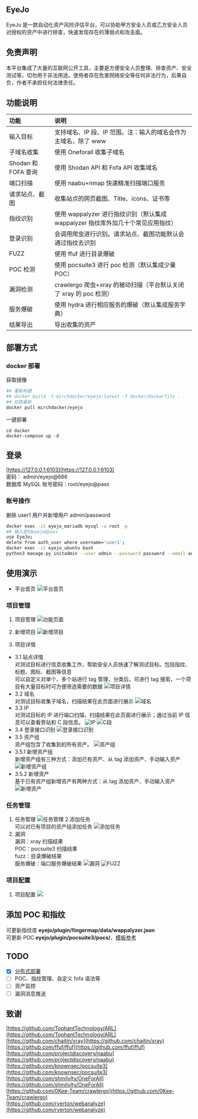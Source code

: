 ## EyeJo

EyeJo 是一款自动化资产风险评估平台，可以协助甲方安全人员或乙方安全人员对授权的资产中进行排查，快速发现存在的薄弱点和攻击面。

## 免责声明

本平台集成了大量的互联网公开工具，主要是方便安全人员整理、排查资产、安全测试等，切勿用于非法用途。使用者存在危害网络安全等任何非法行为，后果自负，作者不承担任何法律责任。

## 功能说明

| 功能                | 说明                                                                             |
| :------------------ | :------------------------------------------------------------------------------- |
| 输入目标            | 支持域名、IP 段、IP 范围。注：输入的域名会作为主域名，除了 www                   |
| 子域名收集          | 使用 Oneforall 收集子域名                                                        |
| Shodan 和 FOFA 查询 | 使用 Shodan API 和 Fofa API 收集域名                                             |
| 端口扫描            | 使用 naabu+nmap 快速精准扫描端口服务                                             |
| 请求站点、截图      | 收集站点的网页截图、Title、icons、证书等                                         |
| 指纹识别            | 使用 wappalyzer 进行指纹识别（默认集成 wappalyzer 指纹库外加几十个常见应用指纹） |
| 登录识别            | 会调用爬虫进行识别。请求站点、截图功能默认会通过指纹去识别                       |
| FUZZ                | 使用 ffuf 进行目录爆破                                                           |
| POC 检测            | 使用 pocsuite3 进行 poc 检测（默认集成少量 POC）                                 |
| 漏洞检测            | crawlergo 爬虫+xray 的被动扫描（平台默认关闭了 xray 的 poc 检测）                |
| 服务爆破            | 使用 hydra 进行相应服务的爆破（默认集成服务字典）                                |
| 结果导出            | 导出收集的资产                                                                   |

## 部署方式

### docker 部署

获取镜像

```sh
## 重新构建
## docker build -t mirchdocker/eyejo:latest -f docker/Dockerfile .
## 拉取最新
docker pull mirchdocker/eyejo
```

一键部署

```
cd docker
docker-compose up -d
```

## 登录

[https://127.0.0.1:6103](https://127.0.0.1:6103)  
密码： admin/eyejo@666  
数据库 MySQL 账号密码：root/eyejo@pass

### 账号操作

删除 user1 用户并新增用户 admin/password

```sh
docker exec -it eyejo_mariadb mysql -u root -p
## 输入密码eyejo@pass
use EyeJo;
delete from auth_user where username='user1';
docker exec -it eyejo_ubuntu bash
python3 manage.py initadmin --user admin --password password --email admin@example.com
```

## 使用演示

- 平台首页
  ![平台首页](images/3252302218972.png)

### 项目管理

1. 项目管理
   ![功能页面](images/20210506171311207_15012.png)
2. 新增项目
   ![新增项目](images/20210506203623308_10866.png)

3. 项目详情

- 3.1 站点详情  
  对测试目标进行信息收集工作，帮助安全人员快速了解测试目标。包括指纹、标题、图标、截图等信息  
  可以自定义对单个、多个站进行 tag 管理，分类后，可进行 tag 搜索，一个项目有大量目标时可方便筛选需要的数据
  ![项目详情](images/20210506181915589_27051.png)
- 3.2 域名  
  对测试目标收集子域名，扫描结果在此页面进行展示
  ![域名](images/20210506203328395_30525.png)
- 3.3 IP  
  对测试目标的 IP 进行端口扫描，扫描结果在此页面进行展示；通过当前 IP 信息可以查看旁站和 C 段信息。
  ![IP](images/20210506171819333_14832.png)
  ![C段](images/20210506172210756_21576.png)
- 3.4 登录接口识别
  ![登录接口识别](images/20210506180206273_12928.png)
- 3.5 资产组  
  资产组包含了收集到的所有资产。
  ![资产组](images/20210506172331549_14890.png)
- 3.5.1 新增资产组  
  新增资产组有三种方式：添加已有资产、从 tag 添加资产、手动输入资产
  ![新增资产组](images/20210506172416407_23285.png)
- 3.5.2 新增资产  
  基于已有资产组新增资产有两种方式：从 tag 添加资产、手动输入资产
  ![新增资产](images/20210506172527129_28083.png)

### 任务管理

1. 任务管理
   ![任务管理](images/20210506172611472_20684.png) 2.添加任务  
   可以对已有项目的资产组添加任务
   ![添加任务](images/20210507173204664_24701.png)
2. 漏洞  
   漏洞：xray 扫描结果  
   POC：pocsuite3 扫描结果  
   fuzz：目录爆破结果  
   服务爆破：端口服务爆破结果
   ![漏洞](images/20210506172746443_32198.png)
   ![FUZZ](images/20210506172712158_9590.png)

### 项目配置

1. 项目配置
   ![](images/20210506183730610_9110.png)

## 添加 POC 和指纹

可更新指纹库 **eyejo/plugin/fingermap/data/wappalyzer.json**  
可更新 POC **eyejo/plugin/pocsuite3/pocs/**，[模板参考](https://github.com/ice-doom/EyeJo/wiki/POC%E5%B8%B8%E8%A7%81%E6%BC%8F%E6%B4%9E%E6%A8%A1%E6%9D%BF)

## TODO

- [x] [分布式部署](https://github.com/ice-doom/EyeJo/wiki/%E5%88%86%E5%B8%83%E5%BC%8F%E9%83%A8%E7%BD%B2%E6%96%B9%E5%BC%8F)
- [ ] POC、指纹管理、自定义 fofa 语法等
- [ ] 资产监控
- [ ] 漏洞消息推送

## 致谢

[https://github.com/TophantTechnology/ARL](https://github.com/TophantTechnology/ARL)  
[https://github.com/chaitin/xray](https://github.com/chaitin/xray)  
[https://github.com/ffuf/ffuf](https://github.com/ffuf/ffuf)  
[https://github.com/projectdiscovery/naabu](https://github.com/projectdiscovery/naabu)  
[https://github.com/knownsec/pocsuite3](https://github.com/knownsec/pocsuite3)  
[https://github.com/shmilylty/OneForAll](https://github.com/shmilylty/OneForAll)  
[https://github.com/0Kee-Team/crawlergo](https://github.com/0Kee-Team/crawlergo)  
[https://github.com/rverton/webanalyze](https://github.com/rverton/webanalyze)
